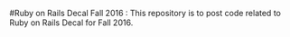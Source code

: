 #Ruby on Rails Decal Fall 2016
: This repository is to post code related to Ruby on Rails Decal for Fall 2016.

